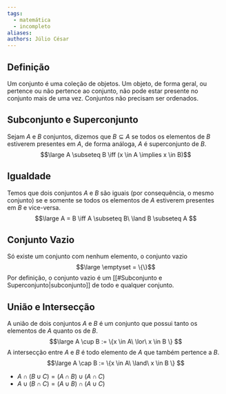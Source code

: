 ```yaml
---
tags:
  - matemática
  - incompleto
aliases:
authors: Júlio César
---
```

## Definição

Um conjunto é uma coleção de objetos. Um objeto, de forma geral, ou pertence ou não pertence ao conjunto, não pode estar presente no conjunto mais de uma vez. Conjuntos não precisam ser ordenados.

## Subconjunto e Superconjunto

Sejam $A$ e $B$ conjuntos, dizemos que $B \subseteq A$ se todos os elementos de $B$ estiverem presentes em $A$, de forma análoga, $A$ é superconjunto de $B$.
$$\large A \subseteq B \iff (x \in A \implies x \in B)$$
## Igualdade

Temos que dois conjuntos $A$ e $B$ são iguais (por consequência, o mesmo conjunto) se e somente se todos os elementos de $A$ estiverem presentes em $B$ e vice-versa.
$$\large A = B \iff A \subseteq B\ \land B \subseteq A $$
## Conjunto Vazio

Só existe um conjunto com nenhum elemento, o conjunto vazio
$$\large \emptyset = \{\}$$
Por definição, o conjunto vazio é um [[#Subconjunto e Superconjunto|subconjunto]] de todo e qualquer conjunto.
## União e Intersecção

A união de dois conjuntos $A$ e $B$ é um conjunto que possui tanto os elementos de $A$ quanto os de $B$.
$$\large A \cup B := \{x \in A\ \lor\ x \in B \} $$
A intersecção entre $A$ e $B$ é todo elemento de $A$ que também pertence a $B$.
$$\large A \cap B := \{x \in A\ \land\ x \in B \} $$
- $A \cap (B \cup C) = (A\cap B) \cup (A\cap C)$
- $A \cup (B \cap C) = (A\cup B) \cap (A\cup C)$
